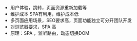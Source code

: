 - 用户体验，跳转，页面资源重新加载等
- 维护成本 SPA有利用，维护成本低
- 多页面应用场景，SEO要求高，页面功能独立可分开团队开发
- 对浏览器要求，SPA 高
- 原理：SPA ，监听路由，动态切换DOM
